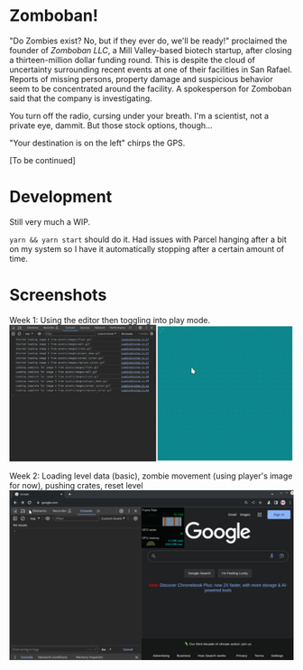 # Zomboban!

"Do Zombies exist? No, but if they ever do, we'll be ready!" proclaimed the founder of _Zomboban LLC_, a Mill Valley-based biotech startup, after closing a thirteen-million dollar funding round. This is despite the cloud of uncertainty surrounding recent events at one of their facilities in San Rafael. Reports of missing persons, property damage and suspicious behavior seem to be concentrated around the facility. A spokesperson for Zomboban said that the company is investigating.

You turn off the radio, cursing under your breath. I'm a scientist, not a private eye, dammit. But those stock options, though...

"Your destination is on the left" chirps the GPS.

[To be continued]

# Development

Still very much a WIP.

`yarn && yarn start` should do it. Had issues with Parcel hanging after a bit on my system so I have it automatically stopping after a certain amount of time.

# Screenshots

Week 1: Using the editor then toggling into play mode.
![week 1 screen cap](./zomboban1.gif)

Week 2: Loading level data (basic), zombie movement (using player's image for now), pushing crates, reset level
![week 2 screen cap](./zomboban2.gif)
